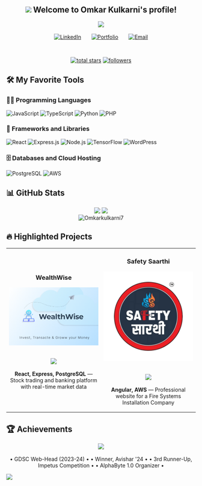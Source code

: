 <h2 align="center">
  <img src="https://media.giphy.com/media/hvRJCLFzcasrR4ia7z/giphy.gif" width="28">
  Welcome to Omkar Kulkarni's profile!
</h2>

<!-- Typing SVG by DenverCoder1 - https://github.com/DenverCoder1/readme-typing-svg -->
<p align="center">
  <a href="https://github.com/DenverCoder1/readme-typing-svg"><img src="https://readme-typing-svg.herokuapp.com/?lines=Full-stack%20developer;Machine%20Learning%20enthusiast;AWS%20Cloud%20practitioner;Always%20learning%20new%20things&font=Fira%20Code&center=true&width=440&height=45&color=f75c7e&vCenter=true&size=22"></a>
</p>

<p align="center">
  <a href="https://www.linkedin.com/in/omkarkulkarni7/"><img width="32px" alt="LinkedIn" title="LinkedIn" src="https://raw.githubusercontent.com/rahuldkjain/github-profile-readme-generator/master/src/images/icons/Social/linked-in-alt.svg"/></a>
  &#8287;&#8287;&#8287;&#8287;&#8287;
  <a href="https://omkar-kulkarni.vercel.app/"><img width="32px" alt="Portfolio" title="Portfolio" src="https://raw.githubusercontent.com/rahuldkjain/github-profile-readme-generator/master/src/images/icons/FrontendService/portfolio.svg"/></a>
  &#8287;&#8287;&#8287;&#8287;&#8287;
  <a href="mailto:kulkarniomkar2003@gmail.com"><img width="32px" alt="Email" title="Email" src="https://raw.githubusercontent.com/rahuldkjain/github-profile-readme-generator/master/src/images/icons/Social/google.svg"/></a>
</p>

<br/>

<p align="center">
  <a href="https://github.com/Omkarkulkarni7?tab=repositories&sort=stargazers">
    <img alt="total stars" title="Total stars on GitHub" src="https://custom-icon-badges.herokuapp.com/badge/dynamic/json?logo=star&color=55960c&labelColor=488207&label=Stars&style=for-the-badge&query=%24.stars&url=https://api.github-star-counter.workers.dev/user/Omkarkulkarni7"/></a>
  <a href="https://github.com/Omkarkulkarni7?tab=followers">
    <img alt="followers" title="Follow me on Github" src="https://custom-icon-badges.herokuapp.com/github/followers/Omkarkulkarni7?color=236ad3&labelColor=1155ba&style=for-the-badge&logo=person-add&label=Follow&logoColor=white"/></a>
</p>

## 🛠️ My Favorite Tools

### 👨‍💻 Programming Languages
<p>
    <img alt="JavaScript" src="https://img.shields.io/badge/JavaScript-F7DF1E.svg?logo=javascript&logoColor=black">
    <img alt="TypeScript" src="https://img.shields.io/badge/TypeScript-007ACC.svg?logo=typescript&logoColor=white">
    <img alt="Python" src="https://img.shields.io/badge/Python-3776AB.svg?logo=python&logoColor=white">
    <img alt="PHP" src="https://img.shields.io/badge/PHP-777BB4.svg?logo=php&logoColor=white">
</p>

### 🧰 Frameworks and Libraries
<p>
    <img alt="React" src="https://img.shields.io/badge/React-20232a.svg?logo=react&logoColor=%2361DAFB">
    <img alt="Express.js" src="https://img.shields.io/badge/Express.js-404d59.svg?logo=express&logoColor=white">
    <img alt="Node.js" src="https://img.shields.io/badge/Node.js-43853D.svg?logo=node.js&logoColor=white">
    <img alt="TensorFlow" src="https://img.shields.io/badge/TensorFlow-FF6F00.svg?logo=TensorFlow&logoColor=white">
    <img alt="WordPress" src="https://img.shields.io/badge/WordPress-21759B?logo=wordpress&logoColor=white">
</p>

### 🗄️ Databases and Cloud Hosting
<p>
    <img alt="PostgreSQL" src="https://img.shields.io/badge/PostgreSQL-316192.svg?logo=postgresql&logoColor=white">
    <img alt="AWS" src="https://img.shields.io/badge/AWS-232F3E.svg?logo=amazon-aws&logoColor=white">
</p>

## 📊 GitHub Stats

<div align="center">
  <img height="180em" src="https://github-readme-stats.vercel.app/api?username=Omkarkulkarni7&show_icons=true&theme=tokyonight" />
  <img height="180em" src="https://github-readme-stats.vercel.app/api/top-langs/?username=Omkarkulkarni7&layout=compact&theme=tokyonight" />
</div>

<div align="center">
  <img src="https://github-readme-streak-stats.herokuapp.com/?user=Omkarkulkarni7&theme=tokyonight" alt="Omkarkulkarni7" />
</div>

## 🔥 Highlighted Projects

<div align="center">
  <table>
    <tr>
      <td width="50%">
        <h3 align="center">WealthWise</h3>
        <div align="center">
          <a href="https://wealthwise-frontend.vercel.app" target="_blank">
            <img src="https://raw.githubusercontent.com/Omkarkulkarni7/Omkarkulkarni7/main/assets/wealthwise.png" width="100%" alt="WealthWise Frontend" onerror="this.onerror=null;this.src='https://camo.githubusercontent.com/a98c011859fe00b5adc89c718802f0bdc27dd6fce8cf45be42716ff52a24b7ef/68747470733a2f2f64756d6d79696d6167652e636f6d2f3730307834303026746578743d5765616c74687769736526636f6c6f723d366366266261636b67726f756e643d323032383364';"/>
          </a>
          <br><br>
          <p>
            <a href="https://wealthwise-frontend.vercel.app" target="_blank">
              <img src="https://img.shields.io/badge/Live-Demo-green?style=for-the-badge&logo=vercel"/>
            </a>
          </p>
          <p><strong>React, Express, PostgreSQL</strong> — Stock trading and banking platform with real-time market data</p>
        </div>
      </td>
      <td width="50%">
        <h3 align="center">Safety Saarthi</h3>
        <div align="center">
          <a href="https://www.safetysaarthi.com" target="_blank">
            <img src="https://raw.githubusercontent.com/Omkarkulkarni7/Omkarkulkarni7/main/assets/safetysaarthi.png" width="100%" alt="Safety Saarthi" onerror="this.onerror=null;this.src='https://camo.githubusercontent.com/0d64550e976253a279dc107744d93b7c1dda6351c641c0d73e7ed97cbf3bbf93/68747470733a2f2f64756d6d79696d6167652e636f6d2f3730307834303026746578743d536166657479253230536161727468692b266261636b67726f756e643d4444303033312663';"/>
          </a>
          <br><br>
          <p>
            <a href="https://www.safetysaarthi.com" target="_blank">
              <img src="https://img.shields.io/badge/Live-Website-blue?style=for-the-badge&logo=angular"/>
            </a>
          </p>
          <p><strong>Angular, AWS</strong> — Professional website for a Fire Systems Installation Company</p>
        </div>
      </td>
    </tr>
  </table>
</div>

## 🏆 Achievements

<div align="center">
  <img src="https://github-profile-trophy.vercel.app/?username=Omkarkulkarni7&theme=onedark&column=7" />
</div>

<p align="center">
  • GDSC Web-Head (2023-24) •
  • Winner, Avishar '24 •
  • 3rd Runner-Up, Impetus Competition •
  • AlphaByte 1.0 Organizer •
</p>

<!-- Footer -->
<img src="https://capsule-render.vercel.app/api?type=waving&color=gradient&height=120&section=footer"/>